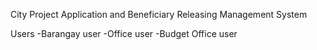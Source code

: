 City Project Application and Beneficiary Releasing Management System

Users
-Barangay user
-Office user
-Budget Office user

